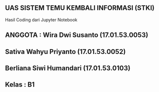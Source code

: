 ## UAS SISTEM TEMU KEMBALI INFORMASI (STKI)

Hasil Coding dari Jupyter Notebook

## ANGGOTA  : Wira Dwi Susanto (17.01.53.0053)
##            Sativa Wahyu Priyanto (17.01.53.0052)
##            Berliana Siwi Humandari (17.01.53.0103)
## Kelas    : B1
